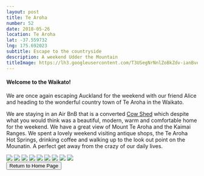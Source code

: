 ```yaml
---
layout: post
title: Te Aroha
number: 52
date: 2018-05-26
location: Te Aroha
lat: -37.559732
lng: 175.692023
subtitle: Escape to the countryside
description: A weekend Udder the Mountain
titleImage: https://lh3.googleusercontent.com/T3USegNrNnlZoBkZdv-ianBvevilbJ43RXeL0rbbbVV6RObfT5ZPWCiTU_X_9QQAQeDewHMrgtWamX3LdnYelln7GEmdPZBs11u0hFu7jSyL1I-YTM-1vZF0NJicpfIJchMBVmgxjho=w2400
---
```


<h4>Welcome to the Waikato!</h4>

We are once again escaping Auckland for the weekend with our friend Alice and heading to the wonderful country town of Te Aroha in the Waikato. 

We are staying in an Air BnB that is a converted <a target="_blank" href="https://www.airbnb.com/rooms/18040946">Cow Shed</a> which despite what you would think was a beautiful, modern, warm and comfortable home for the weekend. We have a great view of Mount Te Aroha and the Kaimai Ranges. 
We spent a lovely weekend visiting antique shops, the Te Aroha Hot Springs, drinking coffee and walking up to the look out point on the Mounatin. A perfect get away from the crazy of our daily lives. 

<img src="https://lh3.googleusercontent.com/Cdcvk_maGBTUe0wj_-d2HC7nLkqUnJ5zX_wia1euh0C7HA311SYBH5DUpNQNxd7AuX96hmSv7lKQBYizYNA_Aa9qaNSpx7QyD0VnuRzdlj8MNyl6Ttn6nm_v_b8ODISAfd6poVbJik8=w2400" class="image1">
<img src="https://lh3.googleusercontent.com/V78iNyFdn9GXnhQTyz-axHQ6QNILeppe-xntflyVnq9LRbqBnekQUatEyk1rNDf25eE8mwuTZkQUCqYk3jYzjWxjZ3JdE2Pc6mMYifkPSzGtev4g1iXVe6PLzif5RdFeKAoHRCoUnrw=w2400" class="image1">
<img src="https://lh3.googleusercontent.com/NtzZFeQH8DWyeBmk2o8dUjMZfaOC266roehhMV17rQB601lIGs4ZtFwR0MG7B4gvBeBeXlhzQJFoE9oE9U3FiqpfPjI03tSfAmCwLlUBrcWebsSOhEOaoFhv6fYHrlnRLev1cS7bVsc=w2400" class="image1">
<img src="https://lh3.googleusercontent.com/vCyE8j_S60f9EaP9dTXpfm8Pf3qQF7irwXzUbHCxj448mMdrLbSbpxJrmIijnsUdDJjabMFjOIVDRkWMViwwmzLuRnv__oM6r7BBSOQnFGSC5Z-G7nTMv9on3Hoa-KnK-j2ZGwGkkdo=w2400" class="image1">
<img src="https://lh3.googleusercontent.com/NKcs-P67mBbucXw0_yHPIDWFvkTSd37Q3WUmETUDIzJNvoqGLLOjihzyjQTfJS1Ys1N6wG0UxAcXx2SfBsDnvDzlkO37l9LCUOstzg6iELRkobNVdVzgG2r7D-2MFHm5xiPzTlEmlfE=w2400" class="image1">
<img src="https://lh3.googleusercontent.com/CWAwYapkHrKKit2vvjAg9E1Vvadmxrq2AOu5-CIWllPBIb_g6MQAcD11POVQiR8b7j0VH7Mh4jVCNeaI7H3lzQJS77y20BiqhlVX55pXxXulemN4BzMROuxM6jTRKZ5Nq4A-VqEdWqM=w2400" class="image1">
<img src="https://lh3.googleusercontent.com/Jo_tVMKdNuNgwziKxtTkEysNIw3Fee60OpLhoWcXEDK1QJeE0Esqt8JRd9zR8VAmSx6O1By4rCyuaBV3a-Fh0n4AHNeUPimjo4-XPqQVqPuxr7vIiCNmfo3xGbxFsL0xZy4mrFNyvWM=w2400" class="image1">
<img src="https://lh3.googleusercontent.com/Bu8lBVzQox0p3-Qcz69VS_L-VxRaIu4InWhYc6vbfrh-2DlOlyfhGYViMnT_n6WPFKujdh6bQGiP27BFXnyu35ILtayG_orKL7Y9OF7tM5I3Y3T-I2XChZLzpX6FQ-9GnG4Iwlce5Yg=w2400" class="image1">
<img src="https://lh3.googleusercontent.com/2CGGUKS6hCVcxEdgBDgIOqo3K721MgJ7ZLy3kY3fQ2Ih5Q6Yr7k96DgmO4Fow3DVlTms-zXMasXoZuUm3y7Shcou7ebS35bUMV1KPCKj4fF0Yxn9Q1q7DA0tJc3fuBr4a-2_JWo02L4=w2400" class="image1">



<div class="wrapper">
  <input type="button" class="button" value="Return to Home Page" onclick="self.close()">
</div>
